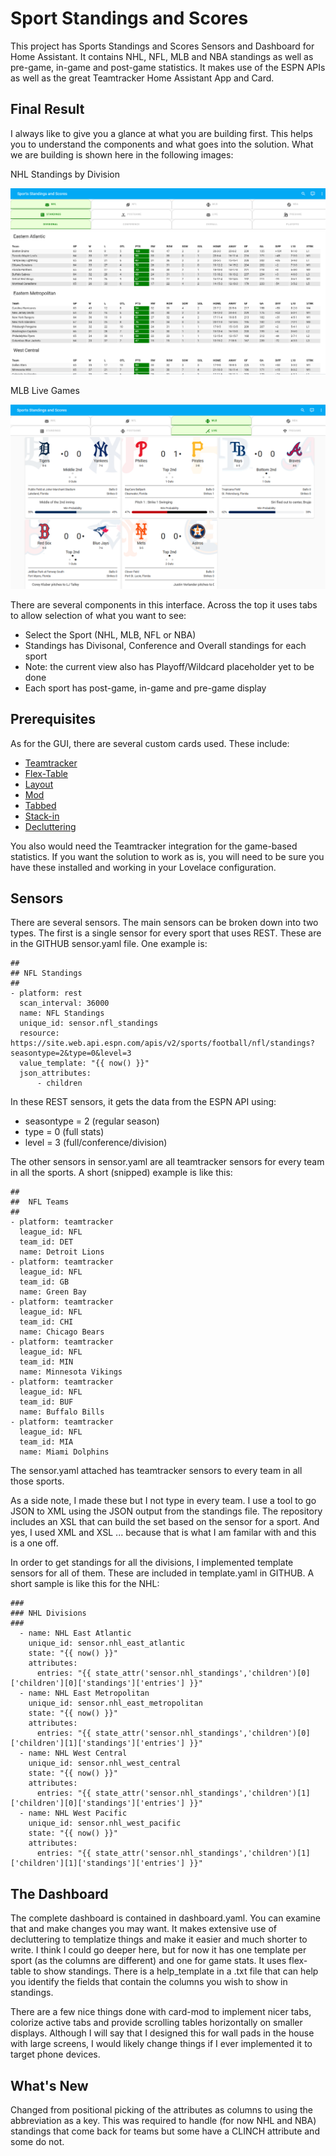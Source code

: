 # Sport Standings and Scores

This project has Sports Standings and Scores Sensors and Dashboard for Home Assistant.
It contains NHL, NFL, MLB and NBA standings as well as pre-game, in-game and post-game statistics.
It makes use of the ESPN APIs as well as the great Teamtracker Home Assistant App and Card.

## Final Result

I always like to give you a glance at what you are building first. 
This helps you to understand the components and what goes into the solution. 
What we are building is shown here in the following images:

NHL Standings by Division

![img/nhl_standings_division.png](img/nhl_standings_division.png)

MLB Live Games

![img/mlb_live.png](img/mlb_live.png)

There are several components in this interface.
Across the top it uses tabs to allow selection of what you want to see:

- Select the Sport (NHL, MLB, NFL or NBA)
- Standings has Divisonal, Conference and Overall standings for each sport
- Note: the current view also has Playoff/Wildcard placeholder yet to be done
- Each sport has post-game, in-game and pre-game display

## Prerequisites

As for the GUI, there are several custom cards used. These include:

- [Teamtracker](https://github.com/vasqued2/ha-teamtracker)
- [Flex-Table](https://github.com/custom-cards/flex-table-card)
- [Layout](https://github.com/thomasloven/lovelace-layout-card)
- [Mod](https://github.com/thomasloven/lovelace-card-mod)
- [Tabbed](https://github.com/kinghat/tabbed-card)
- [Stack-in](https://github.com/custom-cards/stack-in-card)
- [Decluttering](https://github.com/custom-cards/decluttering-card)

You also would need the Teamtracker integration for the game-based statistics.
If you want the solution to work as is, you will need to be sure you have these installed and working in your Lovelace configuration.

## Sensors

There are several sensors. 
The main sensors can be broken down into two types.
The first is a single sensor for every sport that uses REST. 
These are in the GITHUB sensor.yaml file.
One example is:


```
##
## NFL Standings
##
- platform: rest
  scan_interval: 36000
  name: NFL Standings
  unique_id: sensor.nfl_standings
  resource: https://site.web.api.espn.com/apis/v2/sports/football/nfl/standings?seasontype=2&type=0&level=3
  value_template: "{{ now() }}"
  json_attributes:
      - children
```
In these REST sensors, it gets the data from the ESPN API using:

- seasontype = 2 (regular season)
- type = 0 (full stats)
- level = 3 (full/conference/division)

The other sensors in sensor.yaml are all teamtracker sensors for every team in all the sports.
A short (snipped) example is like this:

```
##
##  NFL Teams
##
- platform: teamtracker
  league_id: NFL
  team_id: DET
  name: Detroit Lions
- platform: teamtracker
  league_id: NFL
  team_id: GB
  name: Green Bay
- platform: teamtracker
  league_id: NFL
  team_id: CHI
  name: Chicago Bears
- platform: teamtracker
  league_id: NFL
  team_id: MIN
  name: Minnesota Vikings
- platform: teamtracker
  league_id: NFL
  team_id: BUF
  name: Buffalo Bills
- platform: teamtracker
  league_id: NFL
  team_id: MIA
  name: Miami Dolphins
```

The sensor.yaml attached has teamtracker sensors to every team in all those sports.

As a side note, I made these but I not type in every team. I use a tool to go JSON to XML using the JSON output from the standings file.
The repository includes an XSL that can build the set based on the sensor for a sport.
And yes, I used XML and XSL ... because that is what I am familar with and this is a one off.

In order to get standings for all the divisions, I implemented template sensors for all of them.
These are included in template.yaml in GITHUB.
A short sample is like this for the NHL:


```
###
### NHL Divisions
###
  - name: NHL East Atlantic
    unique_id: sensor.nhl_east_atlantic
    state: "{{ now() }}"
    attributes:
      entries: "{{ state_attr('sensor.nhl_standings','children')[0]['children'][0]['standings']['entries'] }}"
  - name: NHL East Metropolitan
    unique_id: sensor.nhl_east_metropolitan
    state: "{{ now() }}"
    attributes:
      entries: "{{ state_attr('sensor.nhl_standings','children')[0]['children'][1]['standings']['entries'] }}"
  - name: NHL West Central
    unique_id: sensor.nhl_west_central
    state: "{{ now() }}"
    attributes:
      entries: "{{ state_attr('sensor.nhl_standings','children')[1]['children'][0]['standings']['entries'] }}"
  - name: NHL West Pacific
    unique_id: sensor.nhl_west_pacific
    state: "{{ now() }}"
    attributes:
      entries: "{{ state_attr('sensor.nhl_standings','children')[1]['children'][1]['standings']['entries'] }}"
```

## The Dashboard

The complete dashboard is contained in dashboard.yaml. 
You can examine that and make changes you may want.
It makes extensive use of decluttering to templatize things and make it easier and much shorter to write.
I think I could go deeper here, but for now it has one template per sport (as the columns are different) and one for game stats.
It uses flex-table to show standings. 
There is a help_template in a .txt file that can help you identify the fields that contain the columns you wish to show in standings.

There are a few nice things done with card-mod to implement nicer tabs, colorize active tabs and provide scrolling tables horizontally on smaller displays.
Although I will say that I designed this for wall pads in the house with large screens, I would likely change things if I ever implemented it to target phone devices.

## What's New

Changed from positional picking of the attributes as columns to using the abbreviation as a key.
This was required to handle (for now NHL and NBA) standings that come back for teams but some have a CLINCH attribute and some do not.


